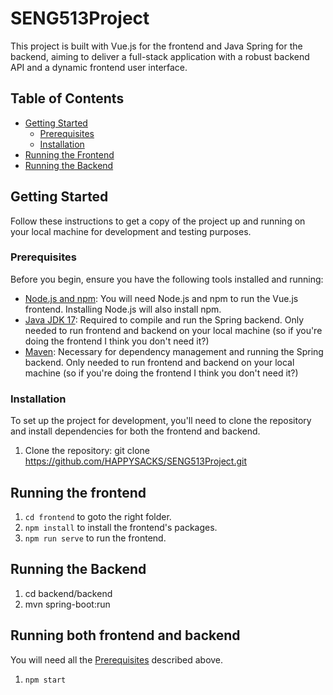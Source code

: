 # SENG513Project

This project is built with Vue.js for the frontend and Java Spring for the backend, aiming to deliver a full-stack application with a robust backend API and a dynamic frontend user interface.

## Table of Contents

- [Getting Started](#getting-started)
  - [Prerequisites](#prerequisites)
  - [Installation](#installation)
- [Running the Frontend](#running-the-frontend)
- [Running the Backend](#running-the-backend)


## Getting Started

Follow these instructions to get a copy of the project up and running on your local machine for development and testing purposes.

### Prerequisites

Before you begin, ensure you have the following tools installed and running:

- [Node.js and npm](https://nodejs.org/en/): You will need Node.js and npm to run the Vue.js frontend. Installing Node.js will also install npm.
- [Java JDK 17](https://www.oracle.com/java/technologies/javase-jdk11-downloads.html): Required to compile and run the Spring backend. Only needed to run frontend and backend on your local machine (so if you're doing the frontend I think you don't need it?)
- [Maven](https://maven.apache.org/): Necessary for dependency management and running the Spring backend. Only needed to run frontend and backend on your local machine (so if you're doing the frontend I think you don't need it?)

### Installation

To set up the project for development, you'll need to clone the repository and install dependencies for both the frontend and backend.

1. Clone the repository:
   git clone https://github.com/HAPPYSACKS/SENG513Project.git

## Running the frontend

1. `cd frontend` to goto the right folder.
2. `npm install` to install the frontend's packages.
3. `npm run serve` to run the frontend.

## Running the Backend

1. cd backend/backend
2. mvn spring-boot:run

## Running both frontend and backend

You will need all the [Prerequisites](#prerequisites) described above.

1. `npm start`
